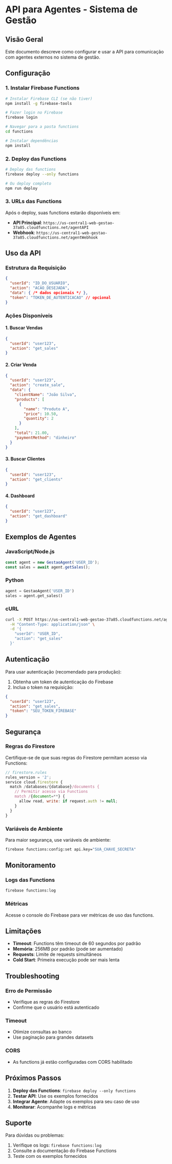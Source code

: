 # API para Agentes - Sistema de Gestão

## Visão Geral

Este documento descreve como configurar e usar a API para comunicação com agentes externos no sistema de gestão.

## Configuração

### 1. Instalar Firebase Functions

```bash
# Instalar Firebase CLI (se não tiver)
npm install -g firebase-tools

# Fazer login no Firebase
firebase login

# Navegar para a pasta functions
cd functions

# Instalar dependências
npm install
```

### 2. Deploy das Functions

```bash
# Deploy das functions
firebase deploy --only functions

# Ou deploy completo
npm run deploy
```

### 3. URLs das Functions

Após o deploy, suas functions estarão disponíveis em:
- **API Principal**: `https://us-central1-web-gestao-37a85.cloudfunctions.net/agentAPI`
- **Webhook**: `https://us-central1-web-gestao-37a85.cloudfunctions.net/agentWebhook`

## Uso da API

### Estrutura da Requisição

```json
{
  "userId": "ID_DO_USUARIO",
  "action": "ACAO_DESEJADA",
  "data": { /* dados opcionais */ },
  "token": "TOKEN_DE_AUTENTICACAO" // opcional
}
```

### Ações Disponíveis

#### 1. Buscar Vendas
```json
{
  "userId": "user123",
  "action": "get_sales"
}
```

#### 2. Criar Venda
```json
{
  "userId": "user123",
  "action": "create_sale",
  "data": {
    "clientName": "João Silva",
    "products": [
      {
        "name": "Produto A",
        "price": 10.50,
        "quantity": 2
      }
    ],
    "total": 21.00,
    "paymentMethod": "dinheiro"
  }
}
```

#### 3. Buscar Clientes
```json
{
  "userId": "user123",
  "action": "get_clients"
}
```

#### 4. Dashboard
```json
{
  "userId": "user123",
  "action": "get_dashboard"
}
```

## Exemplos de Agentes

### JavaScript/Node.js
```javascript
const agent = new GestaoAgent('USER_ID');
const sales = await agent.getSales();
```

### Python
```python
agent = GestaoAgent('USER_ID')
sales = agent.get_sales()
```

### cURL
```bash
curl -X POST https://us-central1-web-gestao-37a85.cloudfunctions.net/agentAPI \
  -H "Content-Type: application/json" \
  -d '{
    "userId": "USER_ID",
    "action": "get_sales"
  }'
```

## Autenticação

Para usar autenticação (recomendado para produção):

1. Obtenha um token de autenticação do Firebase
2. Inclua o token na requisição:

```json
{
  "userId": "user123",
  "action": "get_sales",
  "token": "SEU_TOKEN_FIREBASE"
}
```

## Segurança

### Regras do Firestore
Certifique-se de que suas regras do Firestore permitam acesso via Functions:

```javascript
// firestore.rules
rules_version = '2';
service cloud.firestore {
  match /databases/{database}/documents {
    // Permitir acesso via Functions
    match /{document=**} {
      allow read, write: if request.auth != null;
    }
  }
}
```

### Variáveis de Ambiente
Para maior segurança, use variáveis de ambiente:

```bash
firebase functions:config:set api.key="SUA_CHAVE_SECRETA"
```

## Monitoramento

### Logs das Functions
```bash
firebase functions:log
```

### Métricas
Acesse o console do Firebase para ver métricas de uso das functions.

## Limitações

- **Timeout**: Functions têm timeout de 60 segundos por padrão
- **Memória**: 256MB por padrão (pode ser aumentado)
- **Requests**: Limite de requests simultâneos
- **Cold Start**: Primeira execução pode ser mais lenta

## Troubleshooting

### Erro de Permissão
- Verifique as regras do Firestore
- Confirme que o usuário está autenticado

### Timeout
- Otimize consultas ao banco
- Use paginação para grandes datasets

### CORS
- As functions já estão configuradas com CORS habilitado

## Próximos Passos

1. **Deploy das Functions**: `firebase deploy --only functions`
2. **Testar API**: Use os exemplos fornecidos
3. **Integrar Agente**: Adapte os exemplos para seu caso de uso
4. **Monitorar**: Acompanhe logs e métricas

## Suporte

Para dúvidas ou problemas:
1. Verifique os logs: `firebase functions:log`
2. Consulte a documentação do Firebase Functions
3. Teste com os exemplos fornecidos